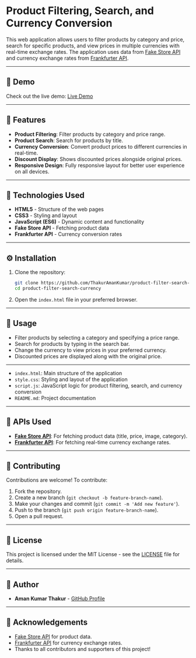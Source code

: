 # Product Filtering, Search, and Currency Conversion

This web application allows users to filter products by category and price, search for specific products, and view prices in multiple currencies with real-time exchange rates. The application uses data from [Fake Store API](https://fakestoreapi.com) and currency exchange rates from [Frankfurter API](https://www.frankfurter.app).

---

## 🚀 Demo

Check out the live demo: [Live Demo](https://product-explorer-chi.vercel.app)

---

## 🌟 Features

- **Product Filtering**: Filter products by category and price range.
- **Product Search**: Search for products by title.
- **Currency Conversion**: Convert product prices to different currencies in real-time.
- **Discount Display**: Shows discounted prices alongside original prices.
- **Responsive Design**: Fully responsive layout for better user experience on all devices.

---

## 🔧 Technologies Used

- **HTML5** - Structure of the web pages
- **CSS3** - Styling and layout
- **JavaScript (ES6)** - Dynamic content and functionality
- **Fake Store API** - Fetching product data
- **Frankfurter API** - Currency conversion rates

---

## ⚙️ Installation

1. Clone the repository:

    ```bash
    git clone https://github.com/ThakurAmanKumar/product-filter-search-currency.git
    cd product-filter-search-currency
    ```

2. Open the `index.html` file in your preferred browser.

---

## 📌 Usage

- Filter products by selecting a category and specifying a price range.
- Search for products by typing in the search bar.
- Change the currency to view prices in your preferred currency.
- Discounted prices are displayed along with the original price.

---


- `index.html`: Main structure of the application
- `style.css`: Styling and layout of the application
- `script.js`: JavaScript logic for product filtering, search, and currency conversion
- `README.md`: Project documentation

---

## 🔗 APIs Used

- **[Fake Store API](https://fakestoreapi.com)**: For fetching product data (title, price, image, category).
- **[Frankfurter API](https://www.frankfurter.app)**: For fetching real-time currency exchange rates.

---

## 🤝 Contributing

Contributions are welcome! To contribute:

1. Fork the repository.
2. Create a new branch (`git checkout -b feature-branch-name`).
3. Make your changes and commit (`git commit -m 'Add new feature'`).
4. Push to the branch (`git push origin feature-branch-name`).
5. Open a pull request.

---

## 📜 License

This project is licensed under the MIT License - see the [LICENSE](LICENSE) file for details.

---

## 👤 Author

- **Aman Kumar Thakur** - [GitHub Profile](https://github.com/ThakurAmanKumar)

---

## 🙏 Acknowledgements

- [Fake Store API](https://fakestoreapi.com) for product data.
- [Frankfurter API](https://www.frankfurter.app) for currency exchange rates.
- Thanks to all contributors and supporters of this project!

